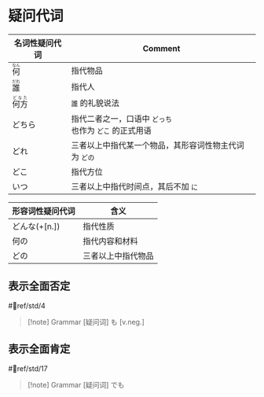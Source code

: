 # 疑问代词  

| 名词性疑问代词                     | Comment                            |
| --------------------------- | ---------------------------------- |
| <ruby>何<rt>なん</rt></ruby>   | 指代物品                               |
| <ruby>誰<rt>だれ</rt></ruby>   | 指代人                                |
| <ruby>何方<rt>どなた</rt></ruby> | `誰` 的礼貌说法                          |
| どちら                         | 指代二者之一，口语中 `どっち`<br>也作为 `どこ` 的正式用语 |
| どれ                          | 三者以上中指代某一个物品，其形容词性物主代词为 `どの`       |
| どこ                          | 指代方位                               |
| いつ                          | 三者以上中指代时间点，其后不加 `に`                |

| 形容词性疑问代词   | 含义        |
| ---------- | --------- |
| どんな(+[n.]) | 指代性质      |
| 何の         | 指代内容和材料   |
| どの         | 三者以上中指代物品 |

## 表示全面否定

 #📖ref/std/4

> [!note] Grammar
> [疑问词] も [v.neg.]

## 表示全面肯定

 #📖ref/std/17
> [!note] Grammar
> [疑问词] でも
